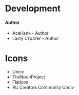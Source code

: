 # Development
#### Author
* AceHank - Author
* Lasty Стратег - Author

# Icons
* Unciv
* TheNounProject
* FlatIcon
* RU Creators Community Unciv
